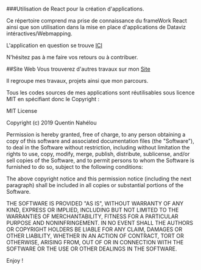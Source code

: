 ###Utilisation de React pour la création d'applications.

 Ce répertoire comprend ma prise de connaissance du frameWork React ainsi que son utilisation dans la mise en place d'applications de Dataviz intéractives/Webmapping.

 L'application en question se trouve [ICI](https://nahelou.github.io/apps/)

 N'hésitez pas à me faire vos retours ou à contribuer.

##Site Web
Vous trouverez d'autres travaux sur mon [Site](https://nahelou.github.io/site/)

Il regroupe mes travaux, projets ainsi que mon parcours.

Tous les codes sources de mes applications sont réutilisables sous licence MIT en spécifiant donc le Copyright :

MIT License

Copyright (c) 2019 Quentin Nahélou

Permission is hereby granted, free of charge, to any person obtaining a copy of this software and associated documentation files (the "Software"), to deal in the Software without restriction, including without limitation the rights to use, copy, modify, merge, publish, distribute, sublicense, and/or sell copies of the Software, and to permit persons to whom the Software is furnished to do so, subject to the following conditions:

The above copyright notice and this permission notice (including the next paragraph) shall be included in all copies or substantial portions of the Software.

THE SOFTWARE IS PROVIDED "AS IS", WITHOUT WARRANTY OF ANY KIND, EXPRESS OR IMPLIED, INCLUDING BUT NOT LIMITED TO THE WARRANTIES OF MERCHANTABILITY, FITNESS FOR A PARTICULAR PURPOSE AND NONINFRINGEMENT. IN NO EVENT SHALL THE AUTHORS OR COPYRIGHT HOLDERS BE LIABLE FOR ANY CLAIM, DAMAGES OR OTHER LIABILITY, WHETHER IN AN ACTION OF CONTRACT, TORT OR OTHERWISE, ARISING FROM, OUT OF OR IN CONNECTION WITH THE SOFTWARE OR THE USE OR OTHER DEALINGS IN THE SOFTWARE.

Enjoy !

